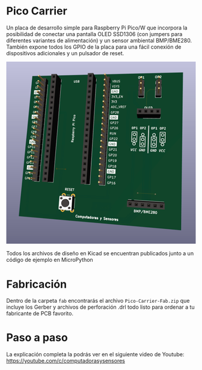 # Pico Carrier

Un placa de desarrollo simple para Raspberry Pi Pico/W que incorpora la posibilidad de conectar una pantalla OLED SSD1306 (con jumpers para diferentes variantes de alimentación) y un sensor ambiental BMP/BME280.
También expone todos los GPIO de la placa para una fácil conexión de dispositivos adicionales y un pulsador de reset.

![PCB3DView](pcb3dview.png)

Todos los archivos de diseño en Kicad se encuentran publicados junto a un código de ejemplo en MicroPython

# Fabricación

Dentro de la carpeta `fab` encontrarás el archivo `Pico-Carrier-Fab.zip` que incluye los Gerber y archivos de perforación .drl todo listo para ordenar a tu fabricante de PCB favorito.

# Paso a paso

La explicación completa la podrás ver en el siguiente video de Youtube:
https://youtube.com/c/computadorasysensores
